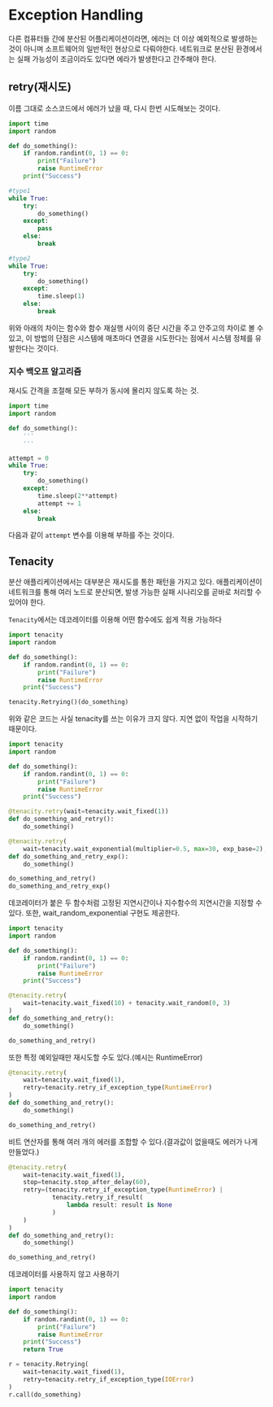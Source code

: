 # Exception Handling

다른 컴퓨터들 간에 분산된 어플리케이션이라면, 에러는 더 이상 예외적으로 발생하는 것이 아니며 소프트웨어의 일반적인 현상으로 다뤄야한다. 네트워크로 분산된 환경에서는 실패 가능성이 조금이라도 있다면 에라가 발생한다고 간주해야 한다. 

## retry(재시도)
이름 그대로 소스코드에서 에러가 났을 때, 다시 한번 시도해보는 것이다. 
```python
import time
import random

def do_something():
    if random.randint(0, 1) == 0:
        print("Failure")
        raise RuntimeError
    print("Success")

#type1
while True:
    try:
        do_something()
    except:
        pass
    else:
        break

#type2
while True:
    try:
        do_something()
    except:
        time.sleep(1)
    else:
        break
```
위와 아래의 차이는 함수와 함수 재실행 사이의 중단 시간을 주고 안주고의 차이로 볼 수 있고, 이 방법의 단점은 시스템에 매초마다 연결을 시도한다는 점에서 시스템 정체를 유발한다는 것이다.

### 지수 백오프 알고리즘
재시도 간격을 조절해 모든 부하가 동시에 몰리지 않도록 하는 것.
```python
import time
import random

def do_something():
    '''
    '''

attempt = 0
while True:
    try:
        do_something()
    except:
        time.sleep(2**attempt)
        attempt += 1
    else:
        break
```

다음과 같이 `attempt` 변수를 이용해 부하를 주는 것이다.

## Tenacity
분산 애플리케이션에서는 대부분은 재시도를 통한 패턴을 가지고 있다. 애플리케이션이 네트워크를 통해 여러 노드로 분산되면, 발생 가능한 실패 시나리오를 곧바로 처리할 수 있어야 한다.

`Tenacity`에서는 데코레이터를 이용해 어떤 함수에도 쉽게 적용 가능하다

```python
import tenacity
import random

def do_something():
    if random.randint(0, 1) == 0:
        print("Failure")
        raise RuntimeError
    print("Success")

tenacity.Retrying()(do_something)
```
위와 같은 코드는 사실 tenacity를 쓰는 이유가 크지 않다. 지연 없이 작업을 시작하기 때문이다.

```python
import tenacity
import random

def do_something():
    if random.randint(0, 1) == 0:
        print("Failure")
        raise RuntimeError
    print("Success")

@tenacity.retry(wait=tenacity.wait_fixed(1))
def do_something_and_retry():
    do_something()

@tenacity.retry(
    wait=tenacity.wait_exponential(multiplier=0.5, max=30, exp_base=2),)
def do_something_and_retry_exp():
    do_something()

do_something_and_retry()
do_something_and_retry_exp()
```

데코레이터가 붙은 두 함수처럼 고정된 지연시간이나 지수함수의 지연시간을 지정할 수 있다.
또한, wait_random_exponential 구현도 제공한다.
```python
import tenacity
import random

def do_something():
    if random.randint(0, 1) == 0:
        print("Failure")
        raise RuntimeError
    print("Success")

@tenacity.retry(
    wait=tenacity.wait_fixed(10) + tenacity.wait_random(0, 3)
)
def do_something_and_retry():
    do_something()

do_something_and_retry()
```

또한 특정 예외일때만 재시도할 수도 있다.(예시는 RuntimeError)
```python
@tenacity.retry(
    wait=tenacity.wait_fixed(1),
    retry=tenacity.retry_if_exception_type(RuntimeError)
)
def do_something_and_retry():
    do_something()

do_something_and_retry()
```

비트 연산자를 통해 여러 개의 에러를 조합할 수 있다.(결과값이 없을때도 에러가 나게 만들었다.)
```python
@tenacity.retry(
    wait=tenacity.wait_fixed(1),
    stop=tenacity.stop_after_delay(60),
    retry=(tenacity.retry_if_exception_type(RuntimeError) |
            tenacity.retry_if_result(
                lambda result: result is None
            )
    )
)
def do_something_and_retry():
    do_something()

do_something_and_retry()
```

데코레이터를 사용하지 않고 사용하기
```python
import tenacity
import random

def do_something():
    if random.randint(0, 1) == 0:
        print("Failure")
        raise RuntimeError
    print("Success")
    return True

r = tenacity.Retrying(
    wait=tenacity.wait_fixed(1),
    retry=tenacity.retry_if_exception_type(IOError)
)
r.call(do_something)
```